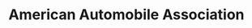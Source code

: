---
title: "American Automobile Association"
url: /wheeling/american-automobile-association/
shop: travel agency
---